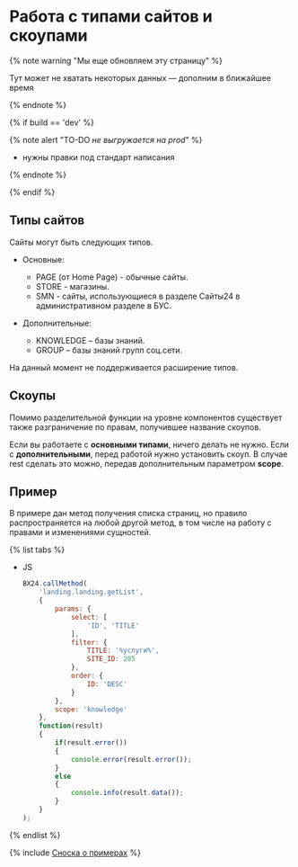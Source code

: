 # Работа с типами сайтов и скоупами

{% note warning "Мы еще обновляем эту страницу" %}

Тут может не хватать некоторых данных — дополним в ближайшее время

{% endnote %}

{% if build == 'dev' %}

{% note alert "TO-DO _не выгружается на prod_" %}

- нужны правки под стандарт написания

{% endnote %}

{% endif %}

## Типы сайтов

Сайты могут быть следующих типов.

- Основные:
  - PAGE (от Home Page) - обычные сайты.
  - STORE - магазины.
  - SMN - сайты, использующиеся в разделе Сайты24 в административном разделе в БУС.

- Дополнительные:
  - KNOWLEDGE – базы знаний.
  - GROUP – базы знаний групп соц.сети.

На данный момент не поддерживается расширение типов.

## Скоупы

Помимо разделительной функции на уровне компонентов существует также разграничение по правам, получившее название скоупов.

Если вы работаете с **основными типами**, ничего делать не нужно.
Если с **дополнительными**, перед работой нужно установить скоуп. В случае rest сделать это можно, передав дополнительным параметром **scope**.

## Пример

В примере дан метод получения списка страниц, но правило распространяется на любой другой метод, в том числе на работу с правами и изменениями сущностей.

{% list tabs %}

- JS

    ```js
    BX24.callMethod(
        'landing.landing.getList',
        {
            params: {
                select: [
                    'ID', 'TITLE'
                ],
                filter: {
                    TITLE: '%услуги%',
                    SITE_ID: 205
                },
                order: {
                    ID: 'DESC'
                }
            },
            scope: 'knowledge'
        },
        function(result)
        {
            if(result.error())
            {
                console.error(result.error());
            }
            else
            {
                console.info(result.data());
            }
        }
    );
    ```

{% endlist %}

{% include [Сноска о примерах](../../_includes/examples.md) %}